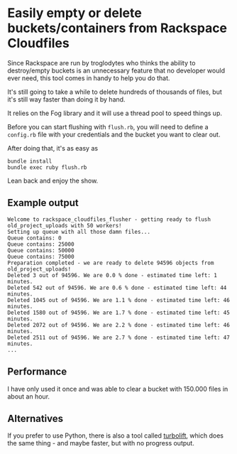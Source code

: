 # Easily empty or delete buckets/containers from Rackspace Cloudfiles

Since Rackspace are run by troglodytes who thinks the ability to destroy/empty buckets is an unnecessary feature that no developer would ever need, this tool comes in handy to help you do that.

It's still going to take a while to delete hundreds of thousands of files, but it's still way faster than doing it by hand.

It relies on the Fog library and it will use a thread pool to speed things up.

Before you can start flushing with `flush.rb`, you will need to define a `config.rb` file with your credentials and the bucket you want to clear out.

After doing that, it's as easy as

    bundle install
    bundle exec ruby flush.rb

Lean back and enjoy the show.

## Example output

    Welcome to rackspace_cloudfiles_flusher - getting ready to flush old_project_uploads with 50 workers!
    Setting up queue with all those damn files...
    Queue contains: 0
    Queue contains: 25000
    Queue contains: 50000
    Queue contains: 75000
    Preparation completed - we are ready to delete 94596 objects from old_project_uploads!
    Deleted 3 out of 94596. We are 0.0 % done - estimated time left: 1 minutes.
    Deleted 542 out of 94596. We are 0.6 % done - estimated time left: 44 minutes.
    Deleted 1045 out of 94596. We are 1.1 % done - estimated time left: 46 minutes.
    Deleted 1580 out of 94596. We are 1.7 % done - estimated time left: 45 minutes.
    Deleted 2072 out of 94596. We are 2.2 % done - estimated time left: 46 minutes.
    Deleted 2511 out of 94596. We are 2.7 % done - estimated time left: 47 minutes.
    ...

## Performance

I have only used it once and was able to clear a bucket with 150.000 files in about an hour.


## Alternatives

If you prefer to use Python, there is also a tool called [turbolift](https://community.rackspace.com/products/f/25/t/1796), which does the same thing - and maybe faster, but with no progress output.
